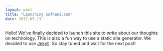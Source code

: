 ```yaml
---
layout: post
title: "Launching Sufhani.com"
date: 2017-05-13
---
```


Hello! We've finally decided to launch this site to write about our thoughts on technology. This is also a fun way to use a static site generator. We decided to use [Jekyll](http://jekyllrb.com). So stay tuned and wait for the next post!